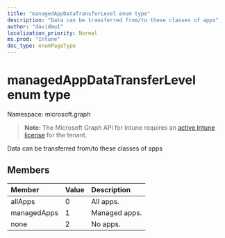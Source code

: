 ```yaml
---
title: "managedAppDataTransferLevel enum type"
description: "Data can be transferred from/to these classes of apps"
author: "davidmu1"
localization_priority: Normal
ms.prod: "Intune"
doc_type: enumPageType
---
```


# managedAppDataTransferLevel enum type

Namespace: microsoft.graph

> **Note:** The Microsoft Graph API for Intune requires an [active Intune license](https://go.microsoft.com/fwlink/?linkid=839381) for the tenant.

Data can be transferred from/to these classes of apps

## Members
|Member|Value|Description|
|:---|:---|:---|
|allApps|0|All apps.|
|managedApps|1|Managed apps.|
|none|2|No apps.|




